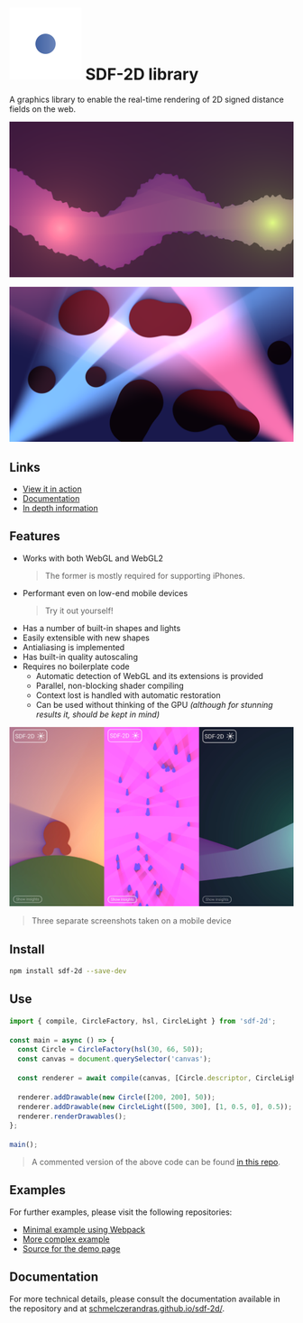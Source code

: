 # ![SDF-2D logo](media/logo-colored.svg) SDF-2D library

A graphics library to enable the real-time rendering of 2D signed distance fields on the web.

![screenshot of a bumpy tunnel taken on version (v0.5.0)](media/tunnels-screenshot.png)

![screenshot of a merging circles taken on version (v0.5.0)](media/circles-screenshot.png)

## Links

- [View it in action](https://sdf2d.schmelczer.dev)
- [Documentation](https://schmelczerandras.github.io/sdf-2d/)
- [In depth information](https://github.com/schmelczerandras/sdf-2d/blob/master/media/sdf-2d.pdf)

## Features

- Works with both WebGL and WebGL2
  > The former is mostly required for supporting iPhones.
- Performant even on low-end mobile devices
  > Try it out yourself!
- Has a number of built-in shapes and lights
- Easily extensible with new shapes
- Antialiasing is implemented
- Has built-in quality autoscaling
- Requires no boilerplate code
  - Automatic detection of WebGL and its extensions is provided
  - Parallel, non-blocking shader compiling
  - Context lost is handled with automatic restoration
  - Can be used without thinking of the GPU _(although for stunning results it, should be kept in mind)_

![three screenshots from mobiles (v0.3.0)](media/mobile-screenshots.png)

> Three separate screenshots taken on a mobile device

## Install

```sh
npm install sdf-2d --save-dev
```

## Use

```js
import { compile, CircleFactory, hsl, CircleLight } from 'sdf-2d';

const main = async () => {
  const Circle = CircleFactory(hsl(30, 66, 50));
  const canvas = document.querySelector('canvas');

  const renderer = await compile(canvas, [Circle.descriptor, CircleLight.descriptor]);

  renderer.addDrawable(new Circle([200, 200], 50));
  renderer.addDrawable(new CircleLight([500, 300], [1, 0.5, 0], 0.5));
  renderer.renderDrawables();
};

main();
```

> A commented version of the above code can be found [in this repo](https://github.com/schmelczerandras/sdf-2d-minimal-example).

## Examples

For further examples, please visit the following repositories:

- [Minimal example using Webpack](https://github.com/schmelczerandras/sdf-2d-minimal-example)
- [More complex example](https://github.com/schmelczerandras/sdf-2d-minimal-example)
- [Source for the demo page](https://github.com/schmelczerandras/sdf-2d-demo)

## Documentation

For more technical details, please consult the documentation available in the repository and at [schmelczerandras.github.io/sdf-2d/](https://schmelczerandras.github.io/sdf-2d/).
